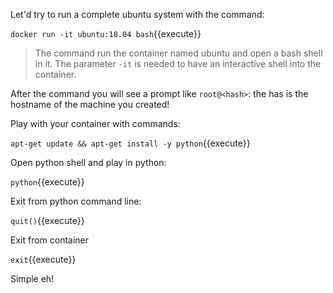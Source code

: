 Let'd try to run a complete ubuntu system with the command:

`docker run -it ubuntu:18.04 bash`{{execute}}

> The command run the container named ubuntu and open a bash shell in it. The parameter `-it` is needed to have an interactive shell into the container.

After the command you will see a prompt like `root@<hash>`: the has is the hostname of the machine you created!

Play with your container with commands:

`apt-get update && apt-get install -y python`{{execute}}

Open python shell and play in python:

`python`{{execute}}

Exit from python command line:

`quit()`{{execute}}

Exit from container

`exit`{{execute}}

Simple eh!